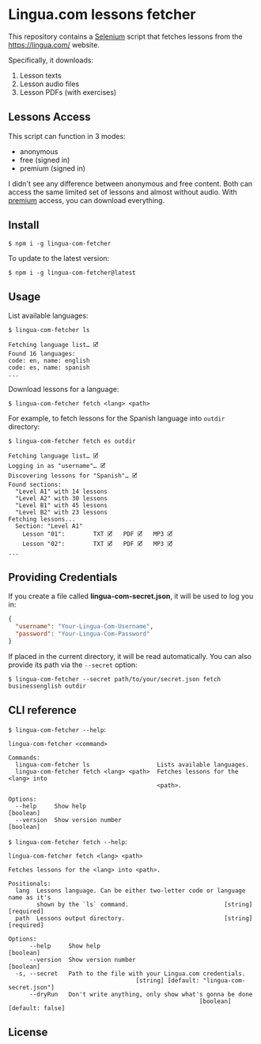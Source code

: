 # Lingua.com lessons fetcher

This repository contains a [Selenium](https://www.selenium.dev/) script that
fetches lessons from the https://lingua.com/ website.

Specifically, it downloads:

1. Lesson texts
2. Lesson audio files
3. Lesson PDFs (with exercises)

## Lessons Access

This script can function in 3 modes:

- anonymous
- free (signed in)
- premium (signed in)

I didn't see any difference between anonymous and free content. Both can access the same limited set of lessons and almost without audio. With [premium](https://lingua.com/premium/) access, you can download everything.

## Install

```
$ npm i -g lingua-com-fetcher
```

To update to the latest version:

```
$ npm i -g lingua-com-fetcher@latest
```

## Usage

List available languages:

```
$ lingua-com-fetcher ls

Fetching language list… 🗹
Found 16 languages:
code: en, name: english
code: es, name: spanish
...
```

Download lessons for a language:

```
$ lingua-com-fetcher fetch <lang> <path>
```

For example, to fetch lessons for the Spanish language into `outdir` directory:

```
$ lingua-com-fetcher fetch es outdir

Fetching language list… 🗹
Logging in as "username"… 🗹
Discovering lessons for "Spanish"… 🗹
Found sections:
  "Level A1" with 14 lessons
  "Level A2" with 30 lessons
  "Level B1" with 45 lessons
  "Level B2" with 23 lessons
Fetching lessons...
  Section: "Level A1"
    Lesson "01":        TXT 🗹   PDF 🗹   MP3 🗹
    Lesson "02":        TXT 🗹   PDF 🗹   MP3 🗹
...
```

## Providing Credentials

If you create a file called **lingua-com-secret.json**, it will be used to log you in:

```json
{
  "username": "Your-Lingua-Com-Username",
  "password": "Your-Lingua-Com-Password"
}
```

If placed in the current directory, it will be read automatically. You can also provide its path via the `--secret` option:

```
$ lingua-com-fetcher --secret path/to/your/secret.json fetch businessenglish outdir
```

## CLI reference

`$ lingua-com-fetcher --help`:

```
lingua-com-fetcher <command>

Commands:
  lingua-com-fetcher ls                   Lists available languages.
  lingua-com-fetcher fetch <lang> <path>  Fetches lessons for the <lang> into
                                          <path>.

Options:
  --help     Show help                                                 [boolean]
  --version  Show version number                                       [boolean]
```

`$ lingua-com-fetcher fetch --help`:

```
lingua-com-fetcher fetch <lang> <path>

Fetches lessons for the <lang> into <path>.

Positionals:
  lang  Lessons language. Can be either two-letter code or language name as it's
        shown by the `ls` command.                           [string] [required]
  path  Lessons output directory.                            [string] [required]

Options:
      --help     Show help                                             [boolean]
      --version  Show version number                                   [boolean]
  -s, --secret   Path to the file with your Lingua.com credentials.
                                    [string] [default: "lingua-com-secret.json"]
      --dryRun   Don't write anything, only show what's gonna be done
                                                      [boolean] [default: false]
```

## License
